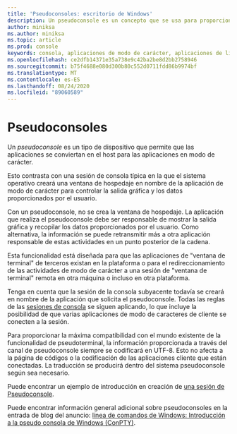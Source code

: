 ```yaml
---
title: 'Pseudoconsoles: escritorio de Windows'
description: Un pseudoconsole es un concepto que se usa para proporcionar el aspecto de hospedaje o servicio de una aplicación en modo de carácter.
author: miniksa
ms.author: miniksa
ms.topic: article
ms.prod: console
keywords: consola, aplicaciones de modo de carácter, aplicaciones de línea de comandos, aplicaciones de terminal, API de consola, conpty, pseudoconsole
ms.openlocfilehash: ce2dfb14371e35a738e9c42ba2be8d2bb2758946
ms.sourcegitcommit: b75f4688e080d300b80c552d0711fdd86b9974bf
ms.translationtype: MT
ms.contentlocale: es-ES
ms.lasthandoff: 08/24/2020
ms.locfileid: "89060589"
---
```

# <a name="pseudoconsoles"></a>Pseudoconsoles

Un *pseudoconsole* es un tipo de dispositivo que permite que las aplicaciones se conviertan en el host para las aplicaciones en modo de carácter. 

Esto contrasta con una sesión de consola típica en la que el sistema operativo creará una ventana de hospedaje en nombre de la aplicación de modo de carácter para controlar la salida gráfica y los datos proporcionados por el usuario.

Con un pseudoconsole, no se crea la ventana de hospedaje. La aplicación que realiza el pseudoconsole debe ser responsable de mostrar la salida gráfica y recopilar los datos proporcionados por el usuario. Como alternativa, la información se puede retransmitir más a otra aplicación responsable de estas actividades en un punto posterior de la cadena.

Esta funcionalidad está diseñada para que las aplicaciones de "ventana de terminal" de terceros existan en la plataforma o para el redireccionamiento de las actividades de modo de carácter a una sesión de "ventana de terminal" remota en otra máquina o incluso en otra plataforma.

Tenga en cuenta que la sesión de la consola subyacente todavía se creará en nombre de la aplicación que solicita el pseudoconsole. Todas las reglas de las [sesiones de consola](consoles.md) se siguen aplicando, lo que incluye la posibilidad de que varias aplicaciones de modo de caracteres de cliente se conecten a la sesión.

Para proporcionar la máxima compatibilidad con el mundo existente de la funcionalidad de pseudoterminal, la información proporcionada a través del canal de pseudoconsole siempre se codificará en UTF-8. Esto no afecta a la página de códigos o la codificación de las aplicaciones cliente que están conectadas. La traducción se producirá dentro del sistema pseudoconsole según sea necesario.

Puede encontrar un ejemplo de introducción en creación de [una sesión de Pseudoconsole](creating-a-pseudoconsole-session.md).

Puede encontrar información general adicional sobre pseudoconsoles en la entrada de blog del anuncio: [línea de comandos de Windows: Introducción a la pseudo consola de Windows (ConPTY)](https://blogs.msdn.microsoft.com/commandline/2018/08/02/windows-command-line-introducing-the-windows-pseudo-console-conpty/).

